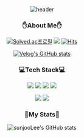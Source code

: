 <!--
**sunjoolee/sunjoolee** is a ✨ _special_ ✨ repository because its `README.md` (this file) appears on your GitHub profile.

Here are some ideas to get you started:

- 🔭 I’m currently working on ...
- 🌱 I’m currently learning ...
- 👯 I’m looking to collaborate on ...
- 🤔 I’m looking for help with ...
- 💬 Ask me about ...
- 📫 How to reach me: ...
- 😄 Pronouns: ...
- ⚡ Fun fact: ...
-->

<!--
**sunjoolee/sunjoolee** is a ✨ _special_ ✨ repository because its `README.md` (this file) appears on your GitHub profile.

Here are some ideas to get you started:

- 🔭 I’m currently working on ...
- 🌱 I’m currently learning ...
- 👯 I’m looking to collaborate on ...
- 🤔 I’m looking for help with ...
- 💬 Ask me about ...
- 📫 How to reach me: ...
- 😄 Pronouns: ...
- ⚡ Fun fact: ...
-->

<div align='center'>

![header](https://capsule-render.vercel.app/api?type=slice&color=929292&height=200&section=header&text=%20😊sunjooLee😊&fontAlign=50&fontSize=70)

### ✋About Me✋
  
[![Solved.ac프로필](http://mazassumnida.wtf/api/mini/generate_badge?boj=sunjoo9912)](https://solved.ac/sunjoo9912)
<a href="https://velog.io/@sunjoo9912"><img src="https://img.shields.io/badge/Velog-929292?style=flat&logo=Vimeo&logoColor=white&link=https://velog.io/@sunjoo9912"/></a>
[![Hits](https://hits.seeyoufarm.com/api/count/incr/badge.svg?url=https%3A%2F%2Fgithub.com%2Fsunjoolee&count_bg=%23D0D0D0&title_bg=%23555555&icon=github.svg&icon_color=%23E7E7E7&title=hits&edge_flat=false)](https://hits.seeyoufarm.com)

[![Velog's GitHub stats](https://velog-readme-stats.vercel.app/api?name=sunjoo9912)](https://github.com/sunjoo9912/velog-readme-stats)  
  
### 💻Tech Stack💻 

<img src="https://img.shields.io/badge/C++-929292?style=flat-square&logo=C%2B%2B&logoColor=white"/></a>
<img src="https://img.shields.io/badge/Kotlin-929292?style=flat-square&logo=Kotlin&logoColor=white"/></a>
<img src="https://img.shields.io/badge/Java-929292?style=flat-square&logo=Java&logoColor=white"/></a>
<img src="https://img.shields.io/badge/Python-929292?style=flat-square&logo=Python&logoColor=white"/></a>

<img src="https://img.shields.io/badge/Android Studio-929292?style=flat-square&logo=AndroidStudio&logoColor=white"/></a>
<img src="https://img.shields.io/badge/Arduino-929292?style=flat-square&logo=Arduino&logoColor=white"/></a>

### 📌My Stats📌

![sunjooLee's GitHub stats](https://github-readme-stats.vercel.app/api?username=sunjoolee&show_icons=true&theme=onedark)

</div>
